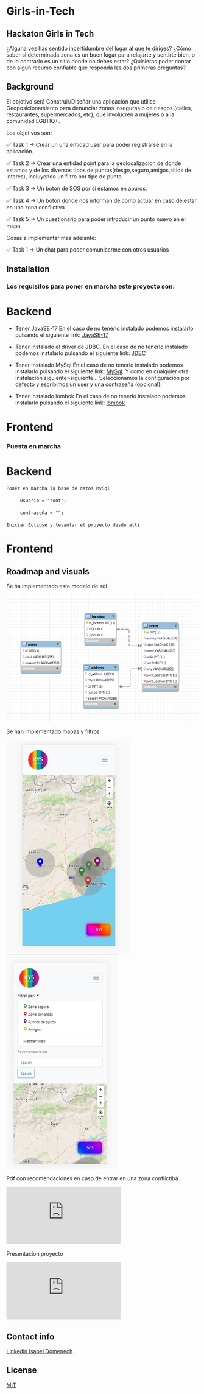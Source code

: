 # Girls-in-Tech
## Hackaton Girls in Tech

¿Alguna vez has sentido incertidumbre del lugar al que te diriges? ¿Cómo saber si determinada zona es un buen lugar para relajarte y sentirte bien, o de lo contrario es un sitio donde no debes estar? ¿Quisieras poder contar con algún recurso confiable que responda las dos primeras preguntas?

## Background

El objetivo será Construir/Diseñar una aplicación que utilice Geoposicionamiento para denunciar zonas inseguras o de riesgos (calles, restaurantes, supermercados, etc), que involucren a mujeres o a la comunidad LGBTIQ+.

Los objetivos son:

✅ Task 1 → Crear un una entidad user para poder registrarse en la aplicación.

✅ Task 2 → Crear una entidad point para la geolocalizacion de donde estamos y de los diversos tipos de puntos(riesgo,seguro,amigos,sitios de interes), incluyendo un filtro por tipo de punto.

✅ Task 3 → Un boton de SOS por si estamos en apuros.

✅ Task 4 →  Un boton donde nos informan de como actuar en caso de estar en una zona conflictiva

✅ Task 5 → Un cuestionario para poder introducir un punto nuevo en el mapa

Cosas a implementar mas adelante:

✅ Task 1 → Un chat para poder comunicarme con otros usuarios


## Installation

### Los requisitos para poner en marcha este proyecto son:

  # Backend

  - Tener JavaSE-17  En el caso de no tenerlo instalado podemos instalarlo pulsando el siguiente link: [JavaSE-17](https://www.oracle.com/java/technologies/javase/jdk17-archive-downloads.html)

  - Tener instalado el driver de JDBC. En el caso de no tenerlo instalado podemos instalarlo pulsando el siguiente link: [JDBC](https://docs.microsoft.com/en-us/sql/connect/jdbc/download-microsoft-jdbc-driver-for-sql-server?view=sql-server-ver15)

  - Tener instalado MySql En el caso de no tenerlo instalado podemos instalarlo pulsando el siguiente link: [MySql](https://dev.mysql.com/). Y como en cualquier otra instalación siguiente>siguiente… Seleccionamos la configuración por defecto y escribimos un user y una contraseña (opcional).

  - Tener instalado lombok En el caso de no tenerlo instalado podemos instalarlo pulsando el siguiente link: [lombok](https://projectlombok.org/download)

   # Frontend





 ### Puesta en marcha
 
  # Backend
  
    Poner en marcha la base de datos MySql 
    
         usuario = "root";

         contraseña = "";
         
    Iniciar Eclipse y levantar el proyecto desde alli   
  
   
   # Frontend
        
        
        
        
        
        
  ## Roadmap and visuals
  
  Se ha implementado este modelo de sql
  
  ![image](https://github.com/Isabel160609/Girls-in-Tech/blob/main/schema%20bbdd.PNG)

  Se han implementado mapas y filtros
  
  ![map app](https://github.com/Isabel160609/Girls-in-Tech/blob/main/Screen1.jpg)    ![map filter](https://github.com/Isabel160609/Girls-in-Tech/blob/main/Screen2.jpg)
  
  Pdf con recomendaciones en caso de entrar en una zona conflictiba
  
  ![recomendaciones](https://github.com/Isabel160609/Girls-in-Tech/blob/main/Recomendaciones.pdf) 
  
  Presentacion proyecto
  
  ![Presentacion proyecto](https://github.com/Isabel160609/Girls-in-Tech/blob/main/Recomendaciones.pdf)
  

     
  ## Contact info
  
  [Linkedin Isabel Domenech](https://github.com/Isabel160609/Girls-in-Tech/blob/main/Presentacio%20Girls%20In%20tech.pdf)
  
  ## License 

  [MIT](https://opensource.org/licenses/MIT)
